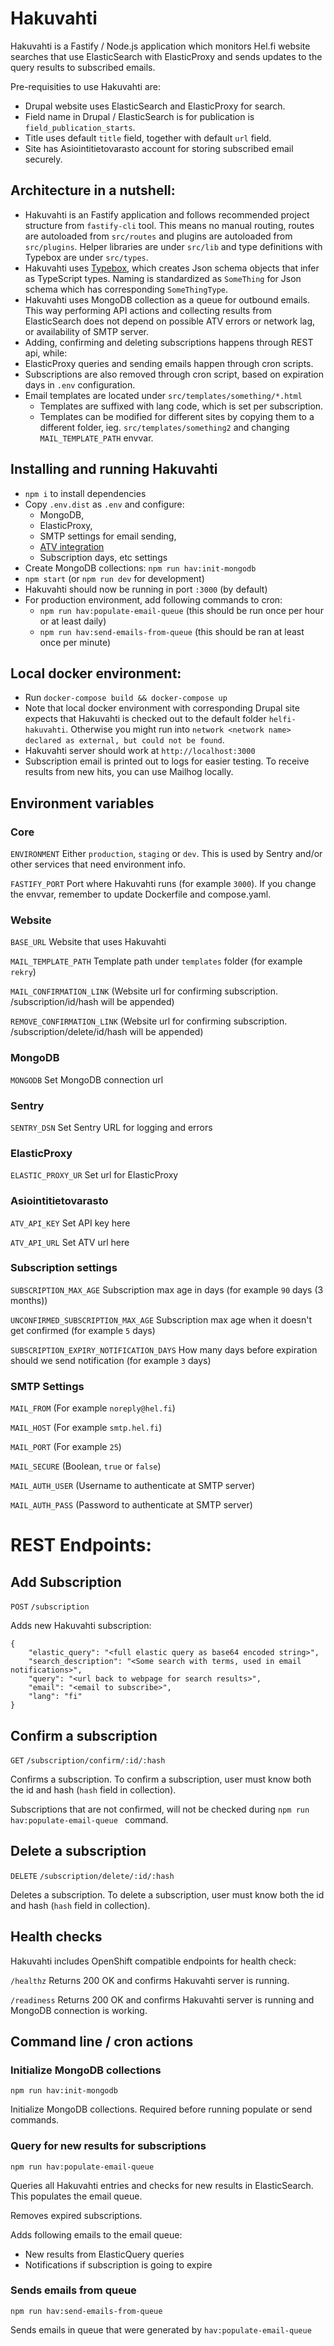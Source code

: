 # Hakuvahti

Hakuvahti is a Fastify / Node.js application which monitors Hel.fi website searches that use ElasticSearch with ElasticProxy and sends updates to the query results to subscribed emails.

Pre-requisities to use Hakuvahti are:
- Drupal website uses ElasticSearch and ElasticProxy for search.
- Field name in Drupal / ElasticSearch is for publication is `field_publication_starts`.
- Title uses default `title` field, together with default `url` field.
- Site has Asiointitietovarasto account for storing subscribed email securely.

## Architecture in a nutshell:

- Hakuvahti is an Fastify application and follows recommended project structure
  from `fastify-cli` tool. This means no manual routing, routes are autoloaded
  from `src/routes` and plugins are autoloaded from `src/plugins`. Helper libraries
  are under `src/lib` and type definitions with Typebox are under `src/types`.
- Hakuvahti uses [Typebox](https://github.com/sinclairzx81/typebox), which creates 
  Json schema objects that infer as TypeScript types. Naming is standardized as 
  `SomeThing` for Json schema which has corresponding `SomeThingType`.
- Hakuvahti uses MongoDB collection as a queue for outbound emails. This way
  performing API actions and collecting results from ElasticSearch does not 
  depend on possible ATV errors or network lag, or availability of 
  SMTP server.
- Adding, confirming and deleting subscriptions happens through REST api, while: 
- ElasticProxy queries and sending emails happen through cron scripts.
- Subscriptions are also removed through cron script, based on expiration
  days in `.env` configuration.
- Email templates are located under `src/templates/something/*.html`
  - Templates are suffixed with lang code, which is set per subscription.
  - Templates can be modified for different sites by copying them 
    to a different folder, ieg. `src/templates/something2` and changing
    `MAIL_TEMPLATE_PATH` envvar.

## Installing and running Hakuvahti

- `npm i` to install dependencies
- Copy `.env.dist` as `.env` and configure:
  - MongoDB,
  - ElasticProxy, 
  - SMTP settings for email sending,
  - [ATV integration](https://github.com/City-of-Helsinki/atv)
  - Subscription days, etc settings
- Create MongoDB collections: `npm run hav:init-mongodb`
- `npm start` (or `npm run dev` for development)
- Hakuvahti should now be running in port `:3000` (by default)
- For production environment, add following commands to cron:
  - `npm run hav:populate-email-queue` (this should be run once per hour or at least daily)
  - `npm run hav:send-emails-from-queue` (this should be ran at least once per minute)

## Local docker environment:

- Run `docker-compose build && docker-compose up` 
- Note that local docker environment with corresponding Drupal site expects that Hakuvahti is checked out to the default folder `helfi-hakuvahti`. Otherwise you might run into `network <network name> declared as external, but could not be found`.
- Hakuvahti server should work at `http://localhost:3000`
- Subscription email is printed out to logs for easier testing. To receive results from new hits, you can use Mailhog locally.

## Environment variables

### Core
`ENVIRONMENT` Either `production`, `staging` or `dev`. This is used by Sentry and/or other services that need environment info.

`FASTIFY_PORT` Port where Hakuvahti runs (for example `3000`). If you change the envvar, remember to update Dockerfile and compose.yaml.

### Website
`BASE_URL` Website that uses Hakuvahti

`MAIL_TEMPLATE_PATH` Template path under `templates` folder (for example `rekry`)

`MAIL_CONFIRMATION_LINK` (Website url for confirming subscription. /subscription/id/hash will be appended)

`REMOVE_CONFIRMATION_LINK` (Website url for confirming subscription. /subscription/delete/id/hash will be appended)

### MongoDB
`MONGODB` Set MongoDB connection url

### Sentry
`SENTRY_DSN` Set Sentry URL for logging and errors

### ElasticProxy
`ELASTIC_PROXY_UR` Set url for ElasticProxy

### Asiointitietovarasto
`ATV_API_KEY` Set API key here

`ATV_API_URL` Set ATV url here

### Subscription settings
`SUBSCRIPTION_MAX_AGE` Subscription max age in days (for example `90` days (3 months))

`UNCONFIRMED_SUBSCRIPTION_MAX_AGE` Subscription max age when it doesn't get confirmed (for example `5` days)

`SUBSCRIPTION_EXPIRY_NOTIFICATION_DAYS` How many days before expiration should we send notification (for example `3` days)

### SMTP Settings
`MAIL_FROM` (For example `noreply@hel.fi`)

`MAIL_HOST` (For example `smtp.hel.fi`)

`MAIL_PORT` (For example `25`)

`MAIL_SECURE` (Boolean, `true` or `false`)

`MAIL_AUTH_USER` (Username to authenticate at SMTP server)

`MAIL_AUTH_PASS` (Password to authenticate at SMTP server)

# REST Endpoints:

## Add Subscription

`POST` `/subscription`

Adds new Hakuvahti subscription:

```
{
    "elastic_query": "<full elastic query as base64 encoded string>",
    "search_description": "<Some search with terms, used in email notifications>",
    "query": "<url back to webpage for search results>",
    "email": "<email to subscribe>",
    "lang": "fi"
}
```

## Confirm a subscription

`GET` `/subscription/confirm/:id/:hash`

Confirms a subscription. To confirm a subscription, user must know both the id and hash (`hash` field in collection).

Subscriptions that are not confirmed, will not be checked during `npm run hav:populate-email-queue ` command.

## Delete a subscription

`DELETE` `/subscription/delete/:id/:hash`

Deletes a subscription. To delete a subscription, user must know both the id and hash (`hash` field in collection).

## Health checks

Hakuvahti includes OpenShift compatible endpoints for health check:

`/healthz` Returns 200 OK and confirms Hakuvahti server is running.

`/readiness` Returns 200 OK and confirms Hakuvahti server is running and MongoDB connection is working.

## Command line / cron actions

### Initialize MongoDB collections

`npm run hav:init-mongodb`

Initialize MongoDB collections. Required before running populate or send commands.

### Query for new results for subscriptions

`npm run hav:populate-email-queue`

Queries all Hakuvahti entries and checks for new results in ElasticSearch. This populates the email queue.

Removes expired subscriptions.

Adds following emails to the email queue:

- New results from ElasticQuery queries
- Notifications if subscription is going to expire

### Sends emails from queue

`npm run hav:send-emails-from-queue`

Sends emails in queue that were generated by `hav:populate-email-queue`

